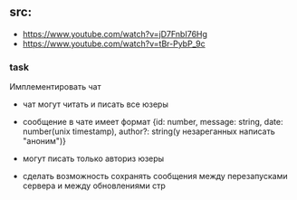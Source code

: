 ## src:

- https://www.youtube.com/watch?v=jD7FnbI76Hg
- https://www.youtube.com/watch?v=tBr-PybP_9c

### task

Имплементировать чат

- чат могут читать и писать все юзеры
- сообщение в чате имеет формат {id: number, message: string, date: number(unix timestamp), author?: string(у незареганных написать "аноним")}

- могут писать только авториз юзеры
- сделать возможность сохранять сообщения между перезапусками сервера и между обновлениями стр
